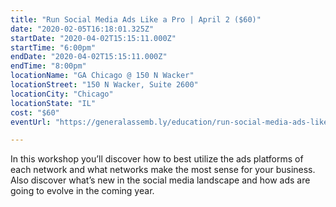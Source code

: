 ```yaml
---
title: "Run Social Media Ads Like a Pro | April 2 ($60)"
date: "2020-02-05T16:18:01.325Z"
startDate: "2020-04-02T15:15:11.000Z"
startTime: "6:00pm"
endDate: "2020-04-02T15:15:11.000Z"
endTime: "8:00pm"
locationName: "GA Chicago @ 150 N Wacker"
locationStreet: "150 N Wacker, Suite 2600"
locationCity: "Chicago"
locationState: "IL"
cost: "$60"
eventUrl: "https://generalassemb.ly/education/run-social-media-ads-like-a-pro/chicago/102742"

---
```


In this workshop you’ll discover how to best utilize the ads platforms of each network and what networks make the most sense for your business. Also discover what’s new in the social media landscape and how ads are going to evolve in the coming year.

